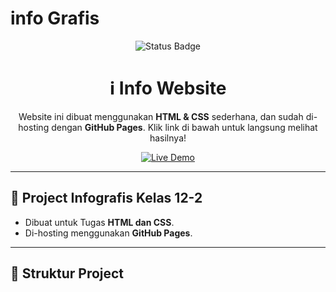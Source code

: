 # info Grafis
<!-- Banner / Header -->
<p align="center">
  <img src="https://img.shields.io/badge/Website%20Info-Online-blue?style=for-the-badge" alt="Status Badge"/>
</p>

<h1 align="center">ℹ️ Info Website</h1>

<p align="center">
  Website ini dibuat menggunakan <b>HTML & CSS</b> sederhana, dan sudah di-hosting dengan <b>GitHub Pages</b>.  
  Klik link di bawah untuk langsung melihat hasilnya!  
</p>

<p align="center">
  <a href="https://litch266.github.io/info/" target="_blank">
    <img src="https://img.shields.io/badge/🌐 Live Demo-Click%20Here-brightgreen?style=for-the-badge" alt="Live Demo"/>
  </a>
</p>

---

## 📌 Project Infografis Kelas 12-2
- Dibuat untuk Tugas  **HTML dan CSS**.
- Di-hosting menggunakan **GitHub Pages**.
---

## 📂 Struktur Project 
